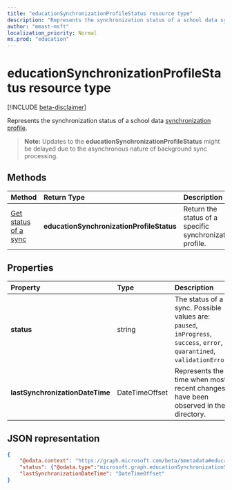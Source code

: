 ```yaml
---
title: "educationSynchronizationProfileStatus resource type"
description: "Represents the synchronization status of a school data synchronization profile. "
author: "mmast-msft"
localization_priority: Normal
ms.prod: "education"
---
```


# educationSynchronizationProfileStatus resource type

[!INCLUDE [beta-disclaimer](../../includes/beta-disclaimer.md)]

Represents the synchronization status of a school data [synchronization profile](educationsynchronizationprofile.md). 

> **Note:** Updates to the **educationSynchronizationProfileStatus** might be delayed due to the asynchronous nature of background sync processing.

## Methods

| Method | Return Type | Description |
|:-|:-|:-|
| [Get status of a sync](../api/educationsynchronizationprofilestatus-get.md) | **educationSynchronizationProfileStatus** | Return the status of a specific synchronization profile. |

## Properties

| Property | Type | Description |
|:-|:-|:-|
| **status** | string | The status of a sync. Possible values are: `paused`, `inProgress`, `success`, `error`, `quarantined`, `validationError`. |
| **lastSynchronizationDateTime** | DateTimeOffset | Represents the time when most recent changes have been observed in the directory.  |

## JSON representation
<!-- {
  "blockType": "resource",
  "optionalProperties": [

  ],
  "@odata.type": "#microsoft.graph.educationSynchronizationProfileStatus"
}-->

```json
{
    "@odata.context": "https://graph.microsoft.com/beta/$metadata#education/synchronizationProfiles('{id}')/profileStatus/$entity",
    "status": {"@odata.type":"microsoft.graph.educationSynchronizationStatus"},
    "lastSynchronizationDateTime": "DateTimeOffset"
}
```
<!--
{
  "type": "#page.annotation",
  "suppressions": [
    "Error: /api-reference/beta/resources/educationsynchronizationprofilestatus.md:\r\n      Exception processing links.\r\n    System.ArgumentException: Link Definition was null. Link text: !INCLUDE [beta-disclaimer](../../includes/beta-disclaimer.md)\r\n      at ApiDoctor.Validation.DocFile.get_LinkDestinations()\r\n      at ApiDoctor.Validation.DocSet.ValidateLinks(Boolean includeWarnings, String[] relativePathForFiles, IssueLogger issues, Boolean requireFilenameCaseMatch, Boolean printOrphanedFiles)"
  ]
}
-->
